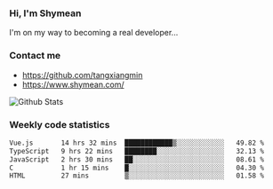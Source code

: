 ### Hi, I'm Shymean

I'm on my way to becoming a real developer...

### Contact me

- <https://github.com/tangxiangmin>
- <https://www.shymean.com/>

![Github Stats](https://github-readme-stats.vercel.app/api?username=tangxiangmin&show_icons=true&theme=dark)


###  Weekly code statistics

<!--START_SECTION:waka-->

```txt
Vue.js       14 hrs 32 mins  ████████████▒░░░░░░░░░░░░   49.82 %
TypeScript   9 hrs 22 mins   ████████░░░░░░░░░░░░░░░░░   32.13 %
JavaScript   2 hrs 30 mins   ██░░░░░░░░░░░░░░░░░░░░░░░   08.61 %
C            1 hr 15 mins    █░░░░░░░░░░░░░░░░░░░░░░░░   04.30 %
HTML         27 mins         ▒░░░░░░░░░░░░░░░░░░░░░░░░   01.58 %
```

<!--END_SECTION:waka-->